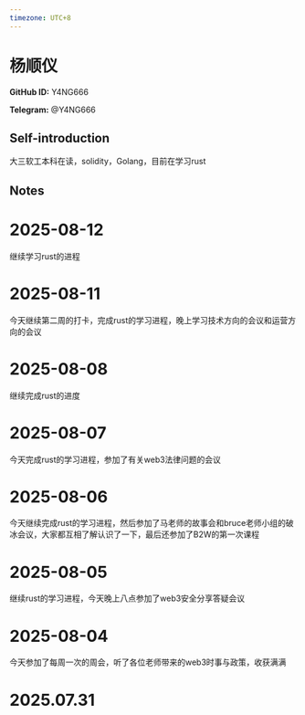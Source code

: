 ```yaml
---
timezone: UTC+8
---
```


# 杨顺仪

**GitHub ID:** Y4NG666

**Telegram:** @Y4NG666

## Self-introduction

大三软工本科在读，solidity，Golang，目前在学习rust

## Notes

<!-- Content_START -->
# 2025-08-12

继续学习rust的进程

# 2025-08-11

今天继续第二周的打卡，完成rust的学习进程，晚上学习技术方向的会议和运营方向的会议

# 2025-08-08

继续完成rust的进度

# 2025-08-07

今天完成rust的学习进程，参加了有关web3法律问题的会议

# 2025-08-06

今天继续完成rust的学习进程，然后参加了马老师的故事会和bruce老师小组的破冰会议，大家都互相了解认识了一下，最后还参加了B2W的第一次课程

# 2025-08-05

继续rust的学习进程，今天晚上八点参加了web3安全分享答疑会议

# 2025-08-04

今天参加了每周一次的周会，听了各位老师带来的web3时事与政策，收获满满

# 2025.07.31


<!-- Content_END -->
